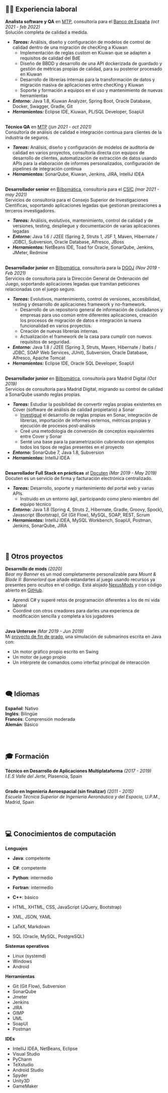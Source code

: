 ## 👨‍💼 Experiencia laboral

**Analista software y QA** en [MTP](https://www.mtp.es/), consultoría para el [Banco de España](https://www.bde.es/bde/es/) <span class="daterange">_(oct 2021 - feb 2022)_</span> <br>
Solución completa de calidad a medida.
  - **_Tareas:_** Análisis, diseño y configuración de modelos de control de calidad dentro de una migración de checKing a Kiuwan
    - Implementación de reglas custom en Kiuwan que se adapten a requisitos de calidad del BdE
    - Diseño de BBDD y desarrollo de una API dockerizada de guardado y gestión de métricas propias de calidad, para su posterior procesado en Kiuwan
    - Desarrollo de librerías internas para la transformación de datos y migración masiva de aplicaciones entre checKing y Kiuwan
    - Soporte y formación a equipos en el uso y mantenimiento de nuevas herramientas
  - **_Entorno:_** Java 1.8, Kiuwan Analyzer, Spring Boot, Oracle Database, Docker, Swagger, Gradle, Git
  - **_Herramientas:_** Eclipse IDE, Kiuwan, PL/SQL Developer, SoapUI
<br><br> 

**Técnico QA** en [MTP](https://www.mtp.es/) <span class="daterange">_(jun 2021 - oct 2021)_</span> <br>
Consultoría de análisis de calidad e integración continua para clientes de la industria de seguros.
  - **_Tareas:_** Análisis, diseño y configuración de modelos de auditoría de calidad en varios proyectos, consultoría directa con equipos de desarrollo de clientes, automatización de extracción de datos usando APIs para la elaboración de informes personalizados, configuración de pipelines de integración continua
  - **_Herramientas:_** SonarQube, Kiuwan, Jenkins, JIRA, IntelliJ IDEA
<br><br> 

**Desarrollador senior** en [Bilbomática](https://www.bilbomatica.es/), consultoría para el [CSIC](https://www.csic.es/) <span class="daterange">_(mar 2021 - may 2021)_</span> <br>
Servicios de consultoría para el Consejo Superior de Investigaciones Científicas, soportando aplicaciones legadas que gestionan prestaciones a terceros investigadores.
  - **_Tareas:_** Análisis, evolutivos, mantenimiento, control de calidad y de versiones, testing, despliegue y documentación de varias aplicaciones legadas
  - **_Entorno:_** Java 1.6 / J2EE (Spring 2, Struts 1, JSF 1, Maven, Hibernate / JDBC), Subversion, Oracle Database, Alfresco, JBoss
  - **_Herramientas:_** NetBeans IDE, Toad for Oracle, SonarQube, Jenkins, JMeter, Redmine
<br><br>    

**Desarrollador junior** en [Bilbomática](https://www.bilbomatica.es/), consultoría para la [DGOJ](https://www.ordenacionjuego.es/) <span class="daterange">_(Nov 2019 - Feb 2021)_</span> <br>
Servicios de consultoría para la Dirección General de Ordenación del Juego, soportando aplicaciones legadas que tramitan peticiones relacionadas con el juego seguro.
  - **_Tareas:_** Evolutivos, mantenimiento, control de versiones, accesibilidad, testing y desarrollo de aplicaciones framework y no-framework.
    - Desarrollo de un repositorio general de información de ciudadanos y empresas para uso común entre diferentes aplicaciones, creación los procesos de migración de datos e integración la nueva funcionalidad en varios proyectos.
    - Creación de nuevas librerías internas.
    - Actualización el framework de la casa para cumplir con nuevos requisitos de seguridad.
  - **_Entorno:_** Java 1.8 / J2EE (Spring 3, Struts, Maven, Hibernate / Ibatis / JDBC, SOAP Web Services, JUnit), Subversion, Oracle Database, Alfresco, Apache Tomcat
  - **_Herramientas:_** Eclipse IDE, Oracle SQL Developer, SoapUI
<br><br>

**Desarrollador junior** en [Bilbomática](https://www.bilbomatica.es/), consultoría para Madrid Digital <span class="daterange">_(Oct 2019)_</span> <br>
Servicios de consultoría para Madrid Digital, migrando su control de calidad a SonarQube usando reglas propias.
  - **_Tareas:_** Estudiar la posibilidad de convertir reglas propias existentes en Cover (software de análisis de calidad propietario) a Sonar
    - [Investigué](https://github.com/sebaslavigne/sonar-klingon-plugin) el desarrollo de reglas propias en Sonar, integración de librerías, importación de informes externos, métricas propias y ejecución de procesos post-análisis
    - Creé una metodología de conversión de conceptos equivalentes entre Cover y Sonar
    - Senté una base para la parametrización cubriendo con ejemplos todos los tipos de reglas presentes en el proyecto
  - **_Entorno:_** SonarQube 7, Java 1.8, Subversion
  - **_Herramientas:_** IntelliJ IDEA
<br><br>

**Desarrollador Full Stack en prácticas** at [Docuten](https://docuten.com) <span class="daterange">_(Mar 2019 - May 2019)_</span> <br>
Docuten es un servicio de firma y facturación electrónica centralizado.
  - **_Tareas:_** Desarrollo, soporte y mantenimiento del portal web y varias APIs
    - Instruido en un entorno ágil, participando como pleno miembro del equipo técnico
  - **_Entorno:_** Java 1.8 (Spring 4, Struts 2, Hibernate, Gradle, Groovy, Spock), Javascript (Bootstrap), Git (Git Flow), MySQL, SOAP, REST, Scrum
  - **_Herramientas:_** IntelliJ IDEA, MySQL Workbench, SoapUI, Postman, Jenkins, SonarQube, JIRA

<br><br>

## 🔧 Otros proyectos

**Desarrollo de mods** <span class="daterange">_(2020)_</span> <br>
_Bear my Banner_ es un mod completamente personalizable para _Mount & Blade II: Bannerlord_ que añade estandartes al juego usando recursos ya presentes pero ocultos en el código. Está alojado [NexusMods](https://github.com/sebaslavigne/BearMyBanner) y con código abierto en [GitHub](https://www.nexusmods.com/mountandblade2bannerlord/mods/432?tab=description).
  - Aprendí C# y superé retos de programación diferentes a los de mi vida laboral
  - Coordiné con otros creadores para darles una experienca de modificación sencilla y completa a los jugadores
<br><br>

**Java Untersee** <span class="daterange">_(Mar 2019 - Jun 2019)_</span> <br>
Mi [proyecto de fin de grado](https://github.com/sebaslavigne/java-untersee), una simulación de submarinos escrita en Java con:
  - Un motor gráfico propio escrito en Swing
  - Un motor de juego propio
  - Un intérprete de comandos como interfaz principal de interacción

<br><br>

## 🗨️ Idiomas

**Español**: Nativo<br>
**Inglés**: Bilingüe <br>
**Francés**: Comprensión moderada <br>
**Alemán**: Básico

<br><br>

## 🎓 Formación

**Técnico en Desarrollo de Aplicaciones Multiplataforma** <span class="daterange">_(2017 - 2019)_</span> <br>
*I.E.S Valle del Jerte*, Plasencia, Spain
<br><br>
  
**Grado en Ingeniería Aeroespacial (sin finalizar)** <span class="daterange">_(2011 - 2015)_</span> <br>
*Escuela Técnica Superior de Ingeniería Aeronáutica y del Espacio, U.P.M.*, Madrid, Spain

<br><br>

## 💻 Conocimientos de computación

**Lenguajes**
* **Java**: competente
* **C#**: competente
* **Python**: intermedio
* **Fortran**: intermedio
* **C++**: básico

* HTML, XHTML, CSS, JavaScript (JQuery, Bootstrap)
* XML, JSON, YAML
* LaTeX, Markdown
* SQL (Oracle, MySQL, PostgreSQL)

**Sistemas operativos**
* Linux (systemd)
* Windows
* Android

**Herramientas**
* Git (Git Flow), Subversion
* SonarQube
* Jmeter
* Jenkins
* JIRA
* GIMP
* UML
* SoapUI
* Postman
 
**IDEs**
* IntelliJ IDEA, NetBeans, Eclipse
* Visual Studio
* PyCharm
* TeXstudio
* Android Studio
* Spyder
* Unity3D
* GameMaker
